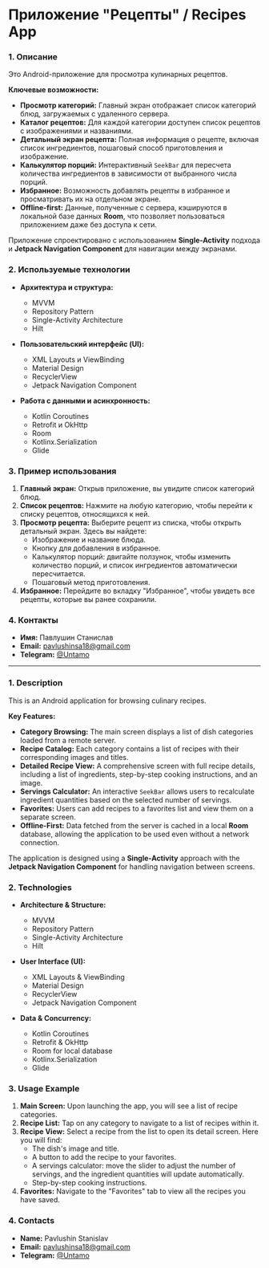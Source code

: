 # Приложение "Рецепты" / Recipes App

### 1. Описание

Это Android-приложение для просмотра кулинарных рецептов.

**Ключевые возможности:**

*   **Просмотр категорий:** Главный экран отображает список категорий блюд, загружаемых с удаленного сервера.
*   **Каталог рецептов:** Для каждой категории доступен список рецептов с изображениями и названиями.
*   **Детальный экран рецепта:** Полная информация о рецепте, включая список ингредиентов, пошаговый способ приготовления и изображение.
*   **Калькулятор порций:** Интерактивный `SeekBar` для пересчета количества ингредиентов в зависимости от выбранного числа порций.
*   **Избранное:** Возможность добавлять рецепты в избранное и просматривать их на отдельном экране.
*   **Offline-first:** Данные, полученные с сервера, кэшируются в локальной базе данных **Room**, что позволяет пользоваться приложением даже без доступа к сети.

Приложение спроектировано с использованием **Single-Activity** подхода и **Jetpack Navigation Component** для навигации между экранами.

### 2. Используемые технологии

*   **Архитектура и структура:**
    *   MVVM
    *   Repository Pattern
    *   Single-Activity Architecture
    *   Hilt

*   **Пользовательский интерфейс (UI):**
    *   XML Layouts и ViewBinding
    *   Material Design
    *   RecyclerView
    *   Jetpack Navigation Component

*   **Работа с данными и асинхронность:**
    *   Kotlin Coroutines
    *   Retrofit и OkHttp
    *   Room
    *   Kotlinx.Serialization
    *   Glide

### 3. Пример использования

1.  **Главный экран:** Открыв приложение, вы увидите список категорий блюд.
2.  **Список рецептов:** Нажмите на любую категорию, чтобы перейти к списку рецептов, относящихся к ней.
3.  **Просмотр рецепта:** Выберите рецепт из списка, чтобы открыть детальный экран. Здесь вы найдете:
    *   Изображение и название блюда.
    *   Кнопку для добавления в избранное.
    *   Калькулятор порций: двигайте ползунок, чтобы изменить количество порций, и список ингредиентов автоматически пересчитается.
    *   Пошаговый метод приготовления.
4.  **Избранное:** Перейдите во вкладку "Избранное", чтобы увидеть все рецепты, которые вы ранее сохранили.

### 4. Контакты

*   **Имя:** Павлушин Станислав
*   **Email:** [pavlushinsa18@gmail.com](mailto:pavlushinsa18@gmail.com)
*   **Telegram:** [@Untamo](https://t.me/Untamo)

---

### 1. Description

This is an Android application for browsing culinary recipes.

**Key Features:**

*   **Category Browsing:** The main screen displays a list of dish categories loaded from a remote server.
*   **Recipe Catalog:** Each category contains a list of recipes with their corresponding images and titles.
*   **Detailed Recipe View:** A comprehensive screen with full recipe details, including a list of ingredients, step-by-step cooking instructions, and an image.
*   **Servings Calculator:** An interactive `SeekBar` allows users to recalculate ingredient quantities based on the selected number of servings.
*   **Favorites:** Users can add recipes to a favorites list and view them on a separate screen.
*   **Offline-First:** Data fetched from the server is cached in a local **Room** database, allowing the application to be used even without a network connection.

The application is designed using a **Single-Activity** approach with the **Jetpack Navigation Component** for handling navigation between screens.

### 2. Technologies

*   **Architecture & Structure:**
    *   MVVM
    *   Repository Pattern
    *   Single-Activity Architecture
    *   Hilt

*   **User Interface (UI):**
    *   XML Layouts & ViewBinding
    *   Material Design
    *   RecyclerView
    *   Jetpack Navigation Component

*   **Data & Concurrency:**
    *   Kotlin Coroutines
    *   Retrofit & OkHttp
    *   Room for local database
    *   Kotlinx.Serialization
    *   Glide

### 3. Usage Example

1.  **Main Screen:** Upon launching the app, you will see a list of recipe categories.
2.  **Recipe List:** Tap on any category to navigate to a list of recipes within it.
3.  **Recipe View:** Select a recipe from the list to open its detail screen. Here you will find:
    *   The dish's image and title.
    *   A button to add the recipe to your favorites.
    *   A servings calculator: move the slider to adjust the number of servings, and the ingredient quantities will update automatically.
    *   Step-by-step cooking instructions.
4.  **Favorites:** Navigate to the "Favorites" tab to view all the recipes you have saved.

### 4. Contacts

*   **Name:** Pavlushin Stanislav
*   **Email:** [pavlushinsa18@gmail.com](mailto:pavlushinsa18@gmail.com)
*   **Telegram:** [@Untamo](https://t.me/Untamo)
